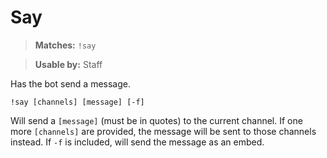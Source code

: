 # Say

> **Matches:** `!say`

> **Usable by:** Staff

Has the bot send a message.

```
!say [channels] [message] [-f]
```
Will send a `[message]` (must be in quotes) to the current channel. If one more `[channels]` are provided, the message will be sent to those channels instead. If `-f` is included, will send the message as an embed.
